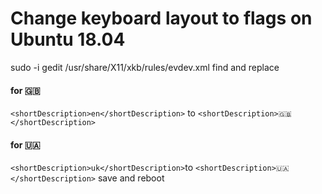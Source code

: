 # Change keyboard layout to flags on Ubuntu 18.04 


sudo -i gedit /usr/share/X11/xkb/rules/evdev.xml 
find and replace 
#### for 🇬🇧 
`<shortDescription>en</shortDescription>` to `<shortDescription>🇬🇧</shortDescription>` 
#### for 🇺🇦 
`<shortDescription>uk</shortDescription>`to `<shortDescription>🇺🇦</shortDescription>`
save and reboot 
